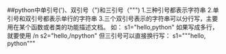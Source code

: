 ##python中单引号(')、双引号（")和三引号（""")
1.三种引号都表示字符串
2.单引号和双引号都表示单行的字符串
3.三个双引号表示的字符串可以分行写，主要用在某个函数或者类的功能描述文档。
如：
    s1="hello,python"
如果写成多行，就要使用 /n
    s2="hello,/npython"
但三引号可以直接换行写：
    s1="""hello,
    python"""
